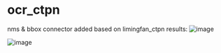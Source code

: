 # ocr_ctpn
nms &amp; bbox connector added
based on limingfan_ctpn
results:
![image](https://github.com/preFiredman/repositoryocr_ctpn/raw/master/100_bkgd_1_0_generated_0.png)

![image](https://github.com/preFiredman/ocr_ctpn/edit/master/connected_bkgd_1_0_generated_0.png)

